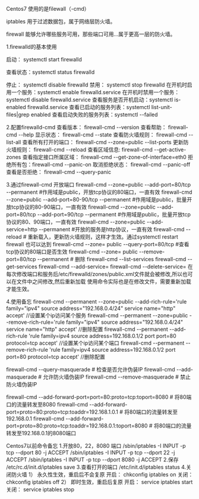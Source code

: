 Centos7 使用的是filewall（-cmd）

iptables 用于过滤数据包，属于网络层防火墙。

firewall 能够允许哪些服务可用，那些端口可用...属于更高一层的防火墙。

1.firewalld的基本使用

启动：  systemctl start firewalld

查看状态：systemctl status firewalld

停止：  systemctl disable firewalld
禁用：  systemctl stop firewalld
在开机时启用一个服务：systemctl enable firewalld.service
在开机时禁用一个服务：systemctl disable firewalld.service
查看服务是否开机启动：systemctl is-enabled firewalld.service
查看已启动的服务列表：systemctl list-unit-files|grep enabled
查看启动失败的服务列表：systemctl --failed

2.配置firewalld-cmd
查看版本： firewall-cmd --version
查看帮助： firewall-cmd --help
显示状态： firewall-cmd --state
查看防火墙规则： firewall-cmd --list-all 
查看所有打开的端口： firewall-cmd --zone=public --list-ports
更新防火墙规则： firewall-cmd --reload
查看区域信息:  firewall-cmd --get-active-zones
查看指定接口所属区域： firewall-cmd --get-zone-of-interface=eth0
拒绝所有包：firewall-cmd --panic-on
取消拒绝状态： firewall-cmd --panic-off
查看是否拒绝： firewall-cmd --query-panic

3.通过firewall-cmd 开放端口
firewall-cmd --zone=public --add-port=80/tcp --permanent   #作用域是public，开放tcp协议的80端口，一直有效
firewall-cmd --zone=public --add-port=80-90/tcp --permanent #作用域是public，批量开放tcp协议的80-90端口，一直有效
firewall-cmd --zone=public --add-port=80/tcp  --add-port=90/tcp --permanent #作用域是public，批量开放tcp协议的80、90端口，一直有效
firewall-cmd --zone=public --add-service=http --permanent #开放的服务是http协议，一直有效
firewall-cmd --reload    # 重新载入，更新防火墙规则，这样才生效。通过systemctl restart firewall 也可以达到
firewall-cmd --zone= public --query-port=80/tcp  #查看tcp协议的80端口是否生效
firewall-cmd --zone= public --remove-port=80/tcp --permanent  # 删除
firewall-cmd --list-services
firewall-cmd --get-services
firewall-cmd --add-service=<service>
firewall-cmd --delete-service=<service>
在每次修改端口和服务后/etc/firewalld/zones/public.xml文件就会被修改,所以也可以在文件中之间修改,然后重新加载
使用命令实际也是在修改文件，需要重新加载才能生效。

 

4.使用备忘
firewall-cmd --permanent --zone=public --add-rich-rule='rule family="ipv4" source address="192.168.0.4/24" service name="http" accept'    //设置某个ip访问某个服务
firewall-cmd --permanent --zone=public --remove-rich-rule='rule family="ipv4" source address="192.168.0.4/24" service name="http" accept' //删除配置
firewall-cmd --permanent --add-rich-rule 'rule family=ipv4 source address=192.168.0.1/2 port port=80 protocol=tcp accept'     //设置某个ip访问某个端口
firewall-cmd --permanent --remove-rich-rule 'rule family=ipv4 source address=192.168.0.1/2 port port=80 protocol=tcp accept'     //删除配置

firewall-cmd --query-masquerade  # 检查是否允许伪装IP
firewall-cmd --add-masquerade    # 允许防火墙伪装IP
firewall-cmd --remove-masquerade # 禁止防火墙伪装IP

firewall-cmd --add-forward-port=port=80:proto=tcp:toport=8080   # 将80端口的流量转发至8080
firewall-cmd --add-forward-port=proto=80:proto=tcp:toaddr=192.168.1.0.1 # 将80端口的流量转发至192.168.0.1
firewall-cmd --add-forward-port=proto=80:proto=tcp:toaddr=192.168.0.1:toport=8080 # 将80端口的流量转发至192.168.0.1的8080端口

Centos7以前命令备忘
1.开放80，22，8080 端口
/sbin/iptables -I INPUT -p tcp --dport 80 -j ACCEPT
/sbin/iptables -I INPUT -p tcp --dport 22 -j ACCEPT
/sbin/iptables -I INPUT -p tcp --dport 8080 -j ACCEPT
2.保存
/etc/rc.d/init.d/iptables save
3.查看打开的端口
/etc/init.d/iptables status
4.关闭防火墙 
1） 永久性生效，重启后不会复原
开启： chkconfig iptables on
关闭： chkconfig iptables off
2） 即时生效，重启后复原
开启： service iptables start
关闭： service iptables stop